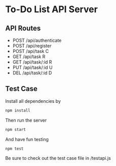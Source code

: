 # To-Do List API Server 

## API Routes

* POST   /api/authenticate    
* POST   /api/register        
* POST   /api/task        C  
* GET    /api/task        R   
* GET    /api/task/:id    R 
* PUT    /api/task/:id    U   
* DEL    /api/task/:id    D  

## Test Case

Install all dependencies by
``` sh
npm install
```

Then run the server
``` sh
npm start
```

And have fun testing
``` sh
npm test
```

Be sure to check out the test case file in /testapi.js